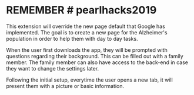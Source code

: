 <h1> REMEMBER # pearlhacks2019 </h1>
<p> This extension will override the new page default that Google has implemented. The goal is to create a new page for the Alzheimer's population in order to help them with day to day tasks. </p>
<p> When the user first downloads the app, they will be prompted with questions regarding their background. This can be filled out with a family member. The family member can also have access to the back-end in case they want to change the settings later. </p>
<p> Following the initial setup, everytime the user opens a new tab, it will present them with a picture or basic information. </p>

